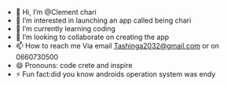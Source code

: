 - 👋 Hi, I’m @Clement chari
- 👀 I’m interested in launching an app called being chari
- 🌱 I’m currently learning coding
- 💞️ I’m looking to collaborate on creating the app
- 📫 How to reach me Via email Tashinga2032@gmail.com or on 0660730500
- 😄 Pronouns: code crete and inspire
- ⚡ Fun fact:did you know androids operation system was endy
  

<!---
Clement05-hue/Clement05-hue is a ✨ special ✨ repository because its `README.md` (this file) appears on your GitHub profile.
You can click the Preview link to take a look at your changes.
--->
